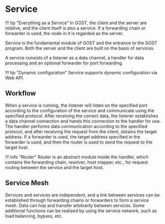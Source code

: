 # Service

!!! tip "Everything as a Service"
    In GOST, the client and the server are relative, and the client itself is also a service. If a forwarding chain or forwarder is used, the node in it is regarded as the server.

Service is the fundamental module of GOST and the entrance to the GOST program. Both the server and the client are built on the basis of services.

A service consists of a listener as a data channel, a handler for data processing and an optional forwarder for port forwarding.

!!! tip "Dynamic configuration"
    Service supports dynamic configuration via Web API.

## Workflow

When a service is running, the listener will listen on the specified port according to the configuration of the service and communicate using the specified protocol. After receiving the correct data, the listener establishes a data channel connection and hands this connection to the handler for use. The handler performs data communication according to the specified protocol, and after receiving the request from the client, obtains the target address. If a forwarder is used, the target address specified in the forwarder is used, and then the router is used to send the request to the target host.

!!! info "Router"
    Router is an abstract module inside the handler, which contains the forwarding chain, resolver, host mapper, etc., for request routing between the service and the target host.

## Service Mesh

Services and services are independent, and a link between services can be established through forwarding chains or forwarders to form a service mesh. Data can hop and transfer arbitrarily between services. Some additional functions can be realized by using the service network, such as load balancing, bypass, etc.